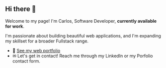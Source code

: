 ## Hi there 👋

Welcome to my page!
I'm Carlos, Software Developer, **currently available for work**.

I'm passionate about building beautiful web applications, and I'm expanding my skillset for a broader Fullstack range.

 - 💼 [See my web portfolio](carlos-quintana.github.io/)
 - ✉ Let's get in contact! Reach me through my LinkedIn or my Porfolio contact form.
